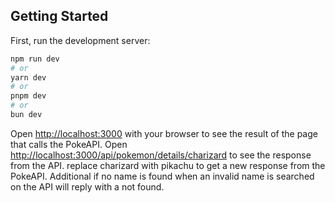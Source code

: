 ## Getting Started

First, run the development server:

```bash
npm run dev
# or
yarn dev
# or
pnpm dev
# or
bun dev
```

Open [http://localhost:3000](http://localhost:3000) with your browser to see the result of the page that calls the PokeAPI.
Open [http://localhost:3000/api/pokemon/details/charizard](http://localhost:3000/api/pokemon/details/charizard) to see the response from the API. 
replace charizard with pikachu to get a new response from the PokeAPI. Additional if no name is found when an invalid name is searched on the API will reply with a not found.
